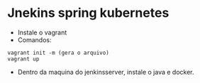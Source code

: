 # Jnekins spring kubernetes
- Instale o vagrant
- Comandos:
```
vagrant init -m (gera o arquivo)
vagrant up
```
- Dentro da maquina do jenkinsserver, instale o java e docker.
